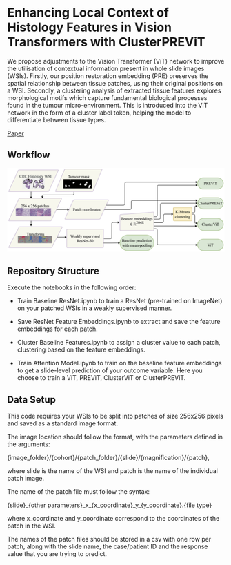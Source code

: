 # Enhancing Local Context of Histology Features in Vision Transformers with ClusterPREViT

We propose adjustments to the Vision Transformer (ViT) network to improve the utilisation of contextual information present in whole slide images (WSIs). Firstly, our position restoration embedding (PRE) preserves the spatial relationship between tissue patches, using their original positions on a WSI. Secondly, a clustering analysis of extracted tissue features explores morphological motifs which capture fundamental biological processes found in the tumour micro-environment. This is introduced into the ViT network in the form of a cluster label token, helping the model to differentiate between tissue types.

[Paper](https://link.springer.com/book/9783031196614)

## Workflow

<img width="1200" alt='pipeline' src="Pipeline.jpg">

## Repository Structure

Execute the notebooks in the following order:

* Train Baseline ResNet.ipynb to train a ResNet (pre-trained on ImageNet) on your patched WSIs in a weakly supervised manner.

* Save ResNet Feature Embeddings.ipynb to extract and save the feature embeddings for each patch.

* Cluster Baseline Features.ipynb to assign a cluster value to each patch, clustering based on the feature embeddings.

* Train Attention Model.ipynb to train on the baseline feature embeddings to get a slide-level prediction of your outcome variable. Here you choose to train a ViT, PREViT, ClusterViT or ClusterPREViT.


## Data Setup

This code requires your WSIs to be split into patches of size 256x256 pixels and saved as a standard image format.

The image location should follow the format, with the parameters defined in the arguments: 

{image_folder}/{cohort}/{patch_folder}/{slide}/{magnification}/{patch},

where slide is the name of the WSI and patch is the name of the individual patch image. 

The name of the patch file must follow the syntax:

{slide}\_{other parameters}\_x\_{x\_coordinate}\_y\_{y\_coordinate}.{file type}

where x_coordinate and y_coordinate correspond to the coordinates of the patch in the WSI.

The names of the patch files should be stored in a csv with one row per patch, along with the slide name, the case/patient ID and the response value that you are trying to predict.
